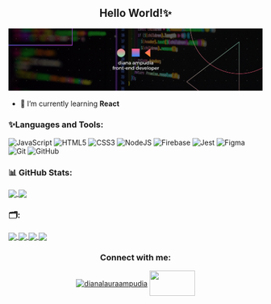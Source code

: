 <h2 align="center"> Hello World!✨</h2>

![Masterhead](https://raw.githubusercontent.com/DianaAmpudia/DianaAmpudia/main/banner_dianaap.png)

- 🌱 I’m currently learning **React**

### ✨Languages and Tools:

![JavaScript](https://img.shields.io/badge/JavaScript-F7DF1E?style=for-the-badge&logo=javascript&logoColor=black)
![HTML5](https://img.shields.io/badge/html5-%23E34F26.svg?style=for-the-badge&logo=html5&logoColor=white)
![CSS3](https://img.shields.io/badge/css3-%231572B6.svg?style=for-the-badge&logo=css3&logoColor=white)
![NodeJS](https://img.shields.io/badge/Node.js-43853D?style=for-the-badge&logo=node.js&logoColor=white)
![Firebase](https://img.shields.io/badge/firebase-%23039BE5.svg?style=for-the-badge&logo=firebase)
![Jest](https://img.shields.io/badge/-jest-%23C21325?style=for-the-badge&logo=jest&logoColor=white)
![Figma](https://img.shields.io/badge/figma-%23F24E1E.svg?style=for-the-badge&logo=figma&logoColor=white)
![Git](https://img.shields.io/badge/git-%23F05033.svg?style=for-the-badge&logo=git&logoColor=white)
![GitHub](https://img.shields.io/badge/github-%23121011.svg?style=for-the-badge&logo=github&logoColor=white)

### 📊 GitHub Stats:
<a href="https://github-readme-stats-pink-rho-33.vercel.app//api?username=dianaampudia&theme=aura&hide_border=false&include_all_commits=true&count_private=true">
  <img align="center" src="https://github-readme-stats-pink-rho-33.vercel.app/api?username=dianaampudia&theme=aura&hide_border=false&include_all_commits=true&count_private=true" width="400"/>
</a>
<a href="https://github-readme-stats-pink-rho-33.vercel.app/api/top-langs/?username=dianaampudia&theme=aura&hide_border=false&include_all_commits=true&count_private=true&layout=compact">
  <img align="center" src="https://github-readme-stats-pink-rho-33.vercel.app/api/top-langs/?username=dianaampudia&theme=aura&hide_border=false&include_all_commits=true&count_private=true&layout=compact" width= "400"/>
</a>

### 🗂️:

<a href="https://github.com/DianaAmpudia/CDMX013-burger-queen-api-client">
  <img align="center" src="https://github-readme-stats-pink-rho-33.vercel.app/api/pin/?username=DianaAmpudia&repo=CDMX013-burger-queen-api-client&theme=aura" />
</a>
<a href="https://github.com/DianaAmpudia/CDMX013-social-network">
  <img align="center" src="https://github-readme-stats-pink-rho-33.vercel.app/api/pin/?username=DianaAmpudia&repo=CDMX013-social-network&theme=aura" />
</a>
<a href="https://github.com/DianaAmpudia/CDMX013-data-lovers">
  <img align="center" src="https://github-readme-stats-pink-rho-33.vercel.app/api/pin/?username=DianaAmpudia&repo=CDMX013-data-lovers&theme=aura" />
</a>
<a href="https://github.com/DianaAmpudia/CDMX013-card-validation">
  <img align="center" src="https://github-readme-stats-pink-rho-33.vercel.app/api/pin/?username=DianaAmpudia&repo=CDMX013-card-validation&theme=aura" />
</a>

<h3 align="center">Connect with me:</h3>
<p align="center">
<a href="https://linkedin.com/in/dianalauraampudia" target="blank"><img align="center" src="https://raw.githubusercontent.com/rahuldkjain/github-profile-readme-generator/master/src/images/icons/Social/linked-in-alt.svg" alt="dianalauraampudia" height="50" width="40" /></a>
<a href="mailto:dianalauraampudia@gmail.com"><img align="center" src="https://1000logos.net/wp-content/uploads/2021/05/Gmail-logo.png" height="50" width="90" /></a>
</p>
